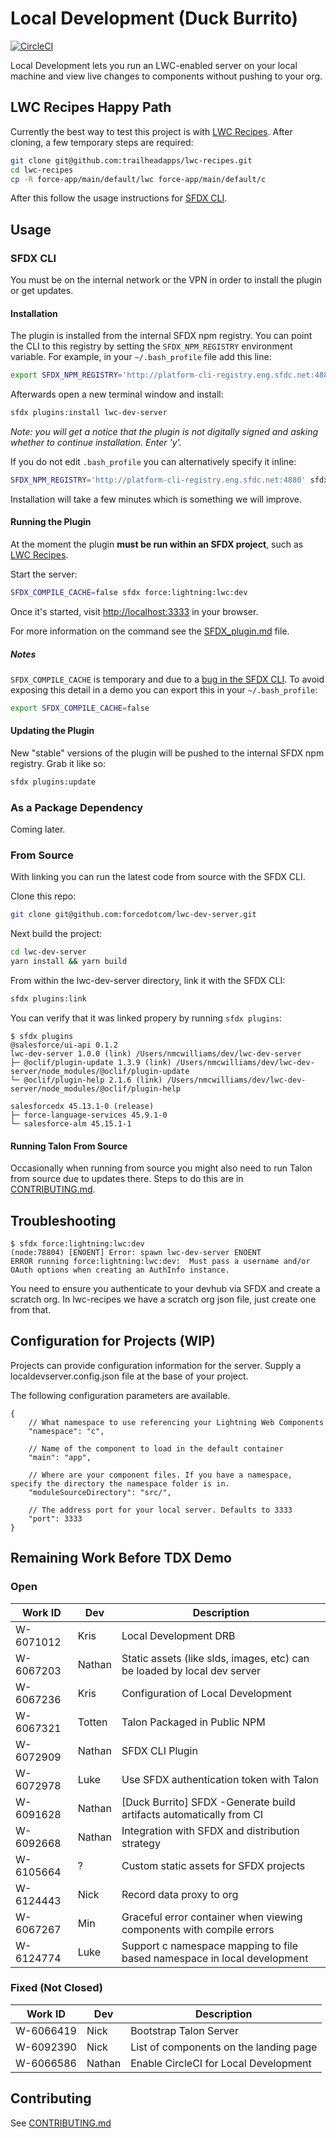 # Local Development (Duck Burrito)

[![CircleCI](https://circleci.com/gh/forcedotcom/lwc-dev-server.svg?style=svg&circle-token=19ea057fcc409cec956c360fc347b727d0429396)](https://circleci.com/gh/forcedotcom/lwc-dev-server)

Local Development lets you run an LWC-enabled server on your local machine and view live changes to components without pushing to your org.

## LWC Recipes Happy Path

Currently the best way to test this project is with [LWC Recipes](https://github.com/trailheadapps/lwc-recipes). After cloning, a few temporary steps are required:

```sh
git clone git@github.com:trailheadapps/lwc-recipes.git
cd lwc-recipes
cp -R force-app/main/default/lwc force-app/main/default/c
```

After this follow the usage instructions for [SFDX CLI](#sfdx-cli).

## Usage

### SFDX CLI

You must be on the internal network or the VPN in order to install the plugin or get updates.

#### Installation

The plugin is installed from the internal SFDX npm registry. You can point the CLI to this registry by setting the `SFDX_NPM_REGISTRY` environment variable. For example, in your `~/.bash_profile` file add this line:

```sh
export SFDX_NPM_REGISTRY='http://platform-cli-registry.eng.sfdc.net:4880'
```

Afterwards open a new terminal window and install:

```sh
sfdx plugins:install lwc-dev-server
```

*Note: you will get a notice that the plugin is not digitally signed and asking whether to continue installation. Enter 'y'.*

If you do not edit `.bash_profile` you can alternatively specify it inline:

```sh
SFDX_NPM_REGISTRY='http://platform-cli-registry.eng.sfdc.net:4880' sfdx plugins:install lwc-dev-server
```
Installation will take a few minutes which is something we will improve. 

#### Running the Plugin

At the moment the plugin **must be run within an SFDX project**, such as [LWC Recipes](https://github.com/trailheadapps/lwc-recipes).

Start the server:

```sh
SFDX_COMPILE_CACHE=false sfdx force:lightning:lwc:dev
```

Once it's started, visit [http://localhost:3333](http://localhost:3333) in your browser.

For more information on the command see the [SFDX_plugin.md](SFDX_plugin.md) file.

##### Notes

`SFDX_COMPILE_CACHE` is temporary and due to a [bug in the SFDX CLI](https://git.soma.salesforce.com/salesforcedx/cli/issues/188). To avoid exposing this detail in a demo you can export this in your `~/.bash_profile`:

```sh
export SFDX_COMPILE_CACHE=false
```

#### Updating the Plugin

New "stable" versions of the plugin will be pushed to the internal SFDX npm registry. Grab it like so:

```sh
sfdx plugins:update
```

### As a Package Dependency

Coming later.

### From Source

With linking you can run the latest code from source with the SFDX CLI.

Clone this repo:
```sh
git clone git@github.com:forcedotcom/lwc-dev-server.git
```

Next build the project:
```sh
cd lwc-dev-server
yarn install && yarn build
```

From within the lwc-dev-server directory, link it with the SFDX CLI:
```sh
sfdx plugins:link
```

You can verify that it was linked propery by running `sfdx plugins`:

```sh-session
$ sfdx plugins
@salesforce/ui-api 0.1.2
lwc-dev-server 1.0.0 (link) /Users/nmcwilliams/dev/lwc-dev-server
├─ @oclif/plugin-update 1.3.9 (link) /Users/nmcwilliams/dev/lwc-dev-server/node_modules/@oclif/plugin-update
└─ @oclif/plugin-help 2.1.6 (link) /Users/nmcwilliams/dev/lwc-dev-server/node_modules/@oclif/plugin-help

salesforcedx 45.13.1-0 (release)
├─ force-language-services 45.9.1-0
└─ salesforce-alm 45.15.1-1
```

#### Running Talon From Source

Occasionally when running from source you might also need to run Talon from source due to updates there. Steps to do this are in [CONTRIBUTING.md](CONTRIBUTING.md#running-talon-from-source).

## Troubleshooting

```sh-session
$ sfdx force:lightning:lwc:dev
(node:78804) [ENOENT] Error: spawn lwc-dev-server ENOENT
ERROR running force:lightning:lwc:dev:  Must pass a username and/or OAuth options when creating an AuthInfo instance.
```

You need to ensure you authenticate to your devhub via SFDX and create a scratch org.
In lwc-recipes we have a scratch org json file, just create one from that.

## Configuration for Projects (WIP)

Projects can provide configuration information for the server. Supply a localdevserver.config.json file at the base of your project.

The following configuration parameters are available.

```json5
{
    // What namespace to use referencing your Lightning Web Components
    "namespace": "c",

    // Name of the component to load in the default container
    "main": "app", 

    // Where are your component files. If you have a namespace, specify the directory the namespace folder is in.
    "moduleSourceDirectory": "src/", 

    // The address port for your local server. Defaults to 3333
    "port": 3333
}
```

## Remaining Work Before TDX Demo

### Open 
| Work ID | Dev | Description |
| ------- | --- | ----------- |
| W-6071012 | Kris | Local Development DRB
| W-6067203 | Nathan | Static assets (like slds, images, etc) can be loaded by local dev server
| W-6067236 | Kris | Configuration of Local Development
| W-6067321 | Totten | Talon Packaged in Public NPM
| W-6072909 | Nathan | SFDX CLI Plugin
| W-6072978 | Luke | Use SFDX authentication token with Talon
| W-6091628 | Nathan | [Duck Burrito] SFDX -Generate build artifacts automatically from CI
| W-6092668 | Nathan | Integration with SFDX and distribution strategy
| W-6105664 | ? | Custom static assets for SFDX projects
| W-6124443 | Nick | Record data proxy to org
| W-6067267 | Min | Graceful error container when viewing components with compile errors
| W-6124774 | Luke | Support c namespace mapping to file based namespace in local development

### Fixed (Not Closed)
| Work ID | Dev | Description |
| ------- | --- | ----------- |
| W-6066419 | Nick | Bootstrap Talon Server
| W-6092390 | Nick | List of components on the landing page
| W-6066586 | Nathan | Enable CircleCI for Local Development

## Contributing

See [CONTRIBUTING.md](CONTRIBUTING.md)
